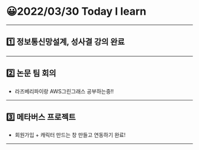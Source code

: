 # 😀2022/03/30 Today I learn
-------------------------
## 1️⃣ 정보통신망설계, 성사결 강의 완료
----------------------------
## 2️⃣ 논문 팀 회의
  - 라즈베리파이랑 AWS그린그래스 공부하는중!!
----------------------------
## 3️⃣ 메타버스 프로젝트
  - 회원가입 + 캐릭터 만드는 창 만들고 연동하기 완료!
-----------------------------
